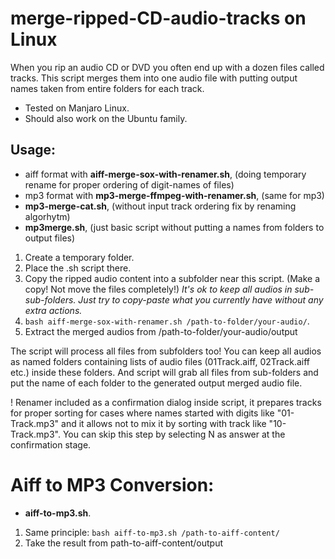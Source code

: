 # merge-ripped-CD-audio-tracks on Linux
When you rip an audio CD or DVD you often end up with a dozen files called tracks. This script merges them into one audio file with putting output names taken from entire folders for each track.

- Tested on Manjaro Linux.
- Should also work on the Ubuntu family.

## Usage:

- aiff format with **aiff-merge-sox-with-renamer.sh**, (doing temporary rename for proper ordering of digit-names of files)
- mp3 format with **mp3-merge-ffmpeg-with-renamer.sh**, (same for mp3)
- **mp3-merge-cat.sh**, (without input track ordering fix by renaming algorhytm)
- **mp3merge.sh**, (just basic script without putting a names from folders to output files)

1. Create a temporary folder.
2. Place the .sh script there.
3. Copy the ripped audio content into a subfolder near this script. (Make a copy! Not move the files completely!) 
*It's ok to keep all audios in sub-sub-folders. Just try to copy-paste what you currently have without any extra actions.*
4. `bash aiff-merge-sox-with-renamer.sh /path-to-folder/your-audio/`.
5. Extract the merged audios from /path-to-folder/your-audio/output

The script will process all files from subfolders too! You can keep all audios as named folders containing lists of audio files (01Track.aiff, 02Track.aiff etc.) inside these folders. And script will grab all files from sub-folders and put the name of each folder to the generated output merged audio file.

! Renamer included as a confirmation dialog inside script, it prepares tracks for proper sorting for cases where names started with digits like "01-Track.mp3" and it allows not to mix it by sorting with track like "10-Track.mp3". You can skip this step by selecting N as answer at the confirmation stage.

# Aiff to MP3 Conversion:
- **aiff-to-mp3.sh**.

1. Same principle: `bash aiff-to-mp3.sh /path-to-aiff-content/`
2. Take the result from path-to-aiff-content/output

